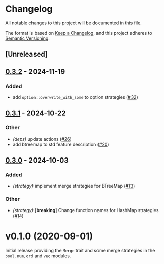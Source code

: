 # Changelog

All notable changes to this project will be documented in this file.

The format is based on [Keep a Changelog](https://keepachangelog.com/en/1.0.0/),
and this project adheres to [Semantic Versioning](https://semver.org/spec/v2.0.0.html).

## [Unreleased]

## [0.3.2](https://github.com/rustic-rs/conflate/compare/conflate-v0.3.1...conflate-v0.3.2) - 2024-11-19

### Added

- add `option::overwrite_with_some` to option strategies ([#32](https://github.com/rustic-rs/conflate/pull/32))

## [0.3.1](https://github.com/rustic-rs/conflate/compare/conflate-v0.3.0...conflate-v0.3.1) - 2024-10-22

### Other

- *(deps)* update actions ([#26](https://github.com/rustic-rs/conflate/pull/26))
- add btreemap to std feature description ([#20](https://github.com/rustic-rs/conflate/pull/20))

## [0.3.0](https://github.com/rustic-rs/conflate/compare/conflate-v0.2.0...conflate-v0.3.0) - 2024-10-03

### Added

- *(strategy)* implement merge strategies for BTreeMap ([#13](https://github.com/rustic-rs/conflate/pull/13))

### Other

- *(strategy)* [**breaking**] Change function names for HashMap strategies ([#14](https://github.com/rustic-rs/conflate/pull/14))
<!---
SPDX-FileCopyrightText: 2020 Robin Krahl <robin.krahl@ireas.org>
SPDX-License-Identifier: CC0-1.0
-->

# v0.1.0 (2020-09-01)

Initial release providing the `Merge` trait and some merge strategies in the
`bool`, `num`, `ord` and `vec` modules.
